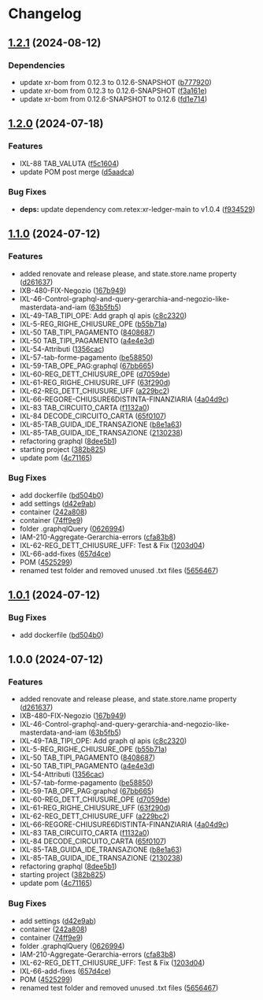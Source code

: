 # Changelog

## [1.2.1](https://github.com/nomed/xr.suite/compare/xr-ledger-graphql-v1.2.0...xr-ledger-graphql@v1.2.1) (2024-08-12)


### Dependencies

* update xr-bom from 0.12.3 to 0.12.6-SNAPSHOT ([b777920](https://github.com/nomed/xr.suite/commit/b777920b21b901dacd885f612e7dd0b1cc03d2d2))
* update xr-bom from 0.12.3 to 0.12.6-SNAPSHOT ([f3a161e](https://github.com/nomed/xr.suite/commit/f3a161ee98b6b585414444bddcb73e39ca7d9bc9))
* update xr-bom from 0.12.6-SNAPSHOT to 0.12.6 ([fd1e714](https://github.com/nomed/xr.suite/commit/fd1e714fc585cc3e062a30fe8cf0047f83d5fd8d))

## [1.2.0](https://github.com/weareretex/iconic.xr.ledger-graphql/compare/v1.1.0...v1.2.0) (2024-07-18)


### Features

* IXL-88 TAB_VALUTA ([f5c1604](https://github.com/weareretex/iconic.xr.ledger-graphql/commit/f5c16046a51f374661997f6fd1a6596a954aa292))
* update POM post merge ([d5aadca](https://github.com/weareretex/iconic.xr.ledger-graphql/commit/d5aadca8d6fee39f64368f6383fd60edef305f16))


### Bug Fixes

* **deps:** update dependency com.retex:xr-ledger-main to v1.0.4 ([f934529](https://github.com/weareretex/iconic.xr.ledger-graphql/commit/f934529fc7502566635309a2ea617f3a2766206c))

## [1.1.0](https://github.com/weareretex/iconic.xr.ledger-graphql/compare/v1.0.1...v1.1.0) (2024-07-12)


### Features

* added renovate and release please, and state.store.name property ([d261637](https://github.com/weareretex/iconic.xr.ledger-graphql/commit/d261637f34ee0f06f8d8fdff53e6767292acc86b))
* IXB-480-FIX-Negozio ([167b949](https://github.com/weareretex/iconic.xr.ledger-graphql/commit/167b9490d0d2a3aebfc11043f9d7026b95203636))
* IXL-46-Control-graphql-and-query-gerarchia-and-negozio-like-masterdata-and-iam ([63b5fb5](https://github.com/weareretex/iconic.xr.ledger-graphql/commit/63b5fb57b1df020a81d34c006457ebccfc989666))
* IXL-49-TAB_TIPI_OPE: Add graph ql apis ([c8c2320](https://github.com/weareretex/iconic.xr.ledger-graphql/commit/c8c232052b21d94d6f0c45ae4a32edbf2dd2a641))
* IXL-5-REG_RIGHE_CHIUSURE_OPE ([b55b71a](https://github.com/weareretex/iconic.xr.ledger-graphql/commit/b55b71a0a589287b5cfe0129b9c2324ef616db94))
* IXL-50 TAB_TIPI_PAGAMENTO ([8408687](https://github.com/weareretex/iconic.xr.ledger-graphql/commit/8408687734a7a56753d463988dc91ea6ac4e2f1f))
* IXL-50 TAB_TIPI_PAGAMENTO ([a4e4e3d](https://github.com/weareretex/iconic.xr.ledger-graphql/commit/a4e4e3d93c97501752d610810af4fd77b453e150))
* IXL-54-Attributi ([1356cac](https://github.com/weareretex/iconic.xr.ledger-graphql/commit/1356cac3791a97fa56aeb89b969002ebe1b394a1))
* IXL-57-tab-forme-pagamento ([be58850](https://github.com/weareretex/iconic.xr.ledger-graphql/commit/be5885078631483b8732d833270bf6baea6c2590))
* IXL-59-TAB_OPE_PAG:graphql ([67bb665](https://github.com/weareretex/iconic.xr.ledger-graphql/commit/67bb6650acca53671a359611d35049bb6c4df189))
* IXL-60-REG_DETT_CHIUSURE_OPE ([d7059de](https://github.com/weareretex/iconic.xr.ledger-graphql/commit/d7059de7898848b266e26782f7494a69dbb0b54d))
* IXL-61-REG_RIGHE_CHIUSURE_UFF ([63f290d](https://github.com/weareretex/iconic.xr.ledger-graphql/commit/63f290d45a691c6a10dd4950582696cd078d20e9))
* IXL-62-REG_DETT_CHIUSURE_UFF ([a229bc2](https://github.com/weareretex/iconic.xr.ledger-graphql/commit/a229bc2976b3ceed85a7af0887e4c3168431c3a8))
* IXL-66-REGORE-CHIUSURE6DISTINTA-FINANZIARIA ([4a04d9c](https://github.com/weareretex/iconic.xr.ledger-graphql/commit/4a04d9c2071c708f05c9345c45f36bdfdc275bc1))
* IXL-83 TAB_CIRCUITO_CARTA ([f1132a0](https://github.com/weareretex/iconic.xr.ledger-graphql/commit/f1132a09662ae40c50b34166ade35aa57545f959))
* IXL-84 DECODE_CIRCUITO_CARTA ([65f0107](https://github.com/weareretex/iconic.xr.ledger-graphql/commit/65f010707d09596540c678095cf11291281e3c9a))
* IXL-85-TAB_GUIDA_IDE_TRANSAZIONE ([b8e1a63](https://github.com/weareretex/iconic.xr.ledger-graphql/commit/b8e1a633c5542d8a3f527134d6ed7e7ef342ec12))
* IXL-85-TAB_GUIDA_IDE_TRANSAZIONE ([2130238](https://github.com/weareretex/iconic.xr.ledger-graphql/commit/2130238e2c6f9d265e063ad0bfb53781a73dd793))
* refactoring graphql ([8dee5b1](https://github.com/weareretex/iconic.xr.ledger-graphql/commit/8dee5b169bb46df89d04e742f39736f6fd1fe88a))
* starting project ([382b825](https://github.com/weareretex/iconic.xr.ledger-graphql/commit/382b8253203354676c114feae88d38eccd503d01))
* update pom ([4c71165](https://github.com/weareretex/iconic.xr.ledger-graphql/commit/4c71165158a77654b16d4ff4ed2eaad5b661e195))


### Bug Fixes

* add dockerfile ([bd504b0](https://github.com/weareretex/iconic.xr.ledger-graphql/commit/bd504b0a5f015f2b6ce5588656d76a909716fd47))
* add settings ([d42e9ab](https://github.com/weareretex/iconic.xr.ledger-graphql/commit/d42e9aba145bc4525a3a62e78c0863b819804fd8))
* container ([242a808](https://github.com/weareretex/iconic.xr.ledger-graphql/commit/242a8080e8cfa774649303282259e2f66a30b778))
* container ([74ff9e9](https://github.com/weareretex/iconic.xr.ledger-graphql/commit/74ff9e9b048277cf974ca6266fccd7b0bbaf0256))
* folder .graphqlQuery ([0626994](https://github.com/weareretex/iconic.xr.ledger-graphql/commit/06269948296b1af051169c8c9e0944b835996289))
* IAM-210-Aggregate-Gerarchia-errors ([cfa83b8](https://github.com/weareretex/iconic.xr.ledger-graphql/commit/cfa83b8ba99f09ac03dcb97f0d5ebf27a3ca1e01))
* IXL-62-REG_DETT_CHIUSURE_UFF: Test & Fix ([1203d04](https://github.com/weareretex/iconic.xr.ledger-graphql/commit/1203d0414e6d182257c9ed35798f7803ff6201d9))
* IXL-66-add-fixes ([657d4ce](https://github.com/weareretex/iconic.xr.ledger-graphql/commit/657d4ced653896094a3e556644c239451cf22a85))
* POM ([4525299](https://github.com/weareretex/iconic.xr.ledger-graphql/commit/452529940cf6ad79859672147e70e7a2911c2008))
* renamed test folder and removed unused .txt files ([5656467](https://github.com/weareretex/iconic.xr.ledger-graphql/commit/56564673073ed659dcb5261bd703e5e0f5dec26c))

## [1.0.1](https://github.com/weareretex/iconic.xr.ledger-graphql/compare/v1.0.0...v1.0.1) (2024-07-12)


### Bug Fixes

* add dockerfile ([bd504b0](https://github.com/weareretex/iconic.xr.ledger-graphql/commit/bd504b0a5f015f2b6ce5588656d76a909716fd47))

## 1.0.0 (2024-07-12)


### Features

* added renovate and release please, and state.store.name property ([d261637](https://github.com/weareretex/iconic.xr.ledger-graphql/commit/d261637f34ee0f06f8d8fdff53e6767292acc86b))
* IXB-480-FIX-Negozio ([167b949](https://github.com/weareretex/iconic.xr.ledger-graphql/commit/167b9490d0d2a3aebfc11043f9d7026b95203636))
* IXL-46-Control-graphql-and-query-gerarchia-and-negozio-like-masterdata-and-iam ([63b5fb5](https://github.com/weareretex/iconic.xr.ledger-graphql/commit/63b5fb57b1df020a81d34c006457ebccfc989666))
* IXL-49-TAB_TIPI_OPE: Add graph ql apis ([c8c2320](https://github.com/weareretex/iconic.xr.ledger-graphql/commit/c8c232052b21d94d6f0c45ae4a32edbf2dd2a641))
* IXL-5-REG_RIGHE_CHIUSURE_OPE ([b55b71a](https://github.com/weareretex/iconic.xr.ledger-graphql/commit/b55b71a0a589287b5cfe0129b9c2324ef616db94))
* IXL-50 TAB_TIPI_PAGAMENTO ([8408687](https://github.com/weareretex/iconic.xr.ledger-graphql/commit/8408687734a7a56753d463988dc91ea6ac4e2f1f))
* IXL-50 TAB_TIPI_PAGAMENTO ([a4e4e3d](https://github.com/weareretex/iconic.xr.ledger-graphql/commit/a4e4e3d93c97501752d610810af4fd77b453e150))
* IXL-54-Attributi ([1356cac](https://github.com/weareretex/iconic.xr.ledger-graphql/commit/1356cac3791a97fa56aeb89b969002ebe1b394a1))
* IXL-57-tab-forme-pagamento ([be58850](https://github.com/weareretex/iconic.xr.ledger-graphql/commit/be5885078631483b8732d833270bf6baea6c2590))
* IXL-59-TAB_OPE_PAG:graphql ([67bb665](https://github.com/weareretex/iconic.xr.ledger-graphql/commit/67bb6650acca53671a359611d35049bb6c4df189))
* IXL-60-REG_DETT_CHIUSURE_OPE ([d7059de](https://github.com/weareretex/iconic.xr.ledger-graphql/commit/d7059de7898848b266e26782f7494a69dbb0b54d))
* IXL-61-REG_RIGHE_CHIUSURE_UFF ([63f290d](https://github.com/weareretex/iconic.xr.ledger-graphql/commit/63f290d45a691c6a10dd4950582696cd078d20e9))
* IXL-62-REG_DETT_CHIUSURE_UFF ([a229bc2](https://github.com/weareretex/iconic.xr.ledger-graphql/commit/a229bc2976b3ceed85a7af0887e4c3168431c3a8))
* IXL-66-REGORE-CHIUSURE6DISTINTA-FINANZIARIA ([4a04d9c](https://github.com/weareretex/iconic.xr.ledger-graphql/commit/4a04d9c2071c708f05c9345c45f36bdfdc275bc1))
* IXL-83 TAB_CIRCUITO_CARTA ([f1132a0](https://github.com/weareretex/iconic.xr.ledger-graphql/commit/f1132a09662ae40c50b34166ade35aa57545f959))
* IXL-84 DECODE_CIRCUITO_CARTA ([65f0107](https://github.com/weareretex/iconic.xr.ledger-graphql/commit/65f010707d09596540c678095cf11291281e3c9a))
* IXL-85-TAB_GUIDA_IDE_TRANSAZIONE ([b8e1a63](https://github.com/weareretex/iconic.xr.ledger-graphql/commit/b8e1a633c5542d8a3f527134d6ed7e7ef342ec12))
* IXL-85-TAB_GUIDA_IDE_TRANSAZIONE ([2130238](https://github.com/weareretex/iconic.xr.ledger-graphql/commit/2130238e2c6f9d265e063ad0bfb53781a73dd793))
* refactoring graphql ([8dee5b1](https://github.com/weareretex/iconic.xr.ledger-graphql/commit/8dee5b169bb46df89d04e742f39736f6fd1fe88a))
* starting project ([382b825](https://github.com/weareretex/iconic.xr.ledger-graphql/commit/382b8253203354676c114feae88d38eccd503d01))
* update pom ([4c71165](https://github.com/weareretex/iconic.xr.ledger-graphql/commit/4c71165158a77654b16d4ff4ed2eaad5b661e195))


### Bug Fixes

* add settings ([d42e9ab](https://github.com/weareretex/iconic.xr.ledger-graphql/commit/d42e9aba145bc4525a3a62e78c0863b819804fd8))
* container ([242a808](https://github.com/weareretex/iconic.xr.ledger-graphql/commit/242a8080e8cfa774649303282259e2f66a30b778))
* container ([74ff9e9](https://github.com/weareretex/iconic.xr.ledger-graphql/commit/74ff9e9b048277cf974ca6266fccd7b0bbaf0256))
* folder .graphqlQuery ([0626994](https://github.com/weareretex/iconic.xr.ledger-graphql/commit/06269948296b1af051169c8c9e0944b835996289))
* IAM-210-Aggregate-Gerarchia-errors ([cfa83b8](https://github.com/weareretex/iconic.xr.ledger-graphql/commit/cfa83b8ba99f09ac03dcb97f0d5ebf27a3ca1e01))
* IXL-62-REG_DETT_CHIUSURE_UFF: Test & Fix ([1203d04](https://github.com/weareretex/iconic.xr.ledger-graphql/commit/1203d0414e6d182257c9ed35798f7803ff6201d9))
* IXL-66-add-fixes ([657d4ce](https://github.com/weareretex/iconic.xr.ledger-graphql/commit/657d4ced653896094a3e556644c239451cf22a85))
* POM ([4525299](https://github.com/weareretex/iconic.xr.ledger-graphql/commit/452529940cf6ad79859672147e70e7a2911c2008))
* renamed test folder and removed unused .txt files ([5656467](https://github.com/weareretex/iconic.xr.ledger-graphql/commit/56564673073ed659dcb5261bd703e5e0f5dec26c))
